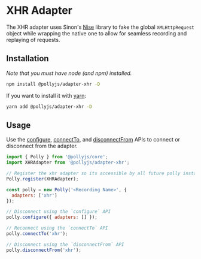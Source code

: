 # XHR Adapter

The XHR adapter uses Sinon's [Nise](https://github.com/sinonjs/nise) library
to fake the global `XMLHttpRequest` object while wrapping the native one to allow
for seamless recording and replaying of requests.


## Installation

_Note that you must have node (and npm) installed._

```bash
npm install @pollyjs/adapter-xhr -D
```

If you want to install it with [yarn](https://yarnpkg.com):

```bash
yarn add @pollyjs/adapter-xhr -D
```

## Usage

Use the [configure](api.md#configure), [connectTo](api.md#connectto), and
[disconnectFrom](api.md#disconnectfrom) APIs to connect or disconnect from the
adapter.

```js
import { Polly } from '@pollyjs/core';
import XHRAdapter from '@pollyjs/adapter-xhr';

// Register the xhr adapter so its accessible by all future polly instances
Polly.register(XHRAdapter);

const polly = new Polly('<Recording Name>', {
  adapters: ['xhr']
});

// Disconnect using the `configure` API
polly.configure({ adapters: [] });

// Reconnect using the `connectTo` API
polly.connectTo('xhr');

// Disconnect using the `disconnectFrom` API
polly.disconnectFrom('xhr');
```

